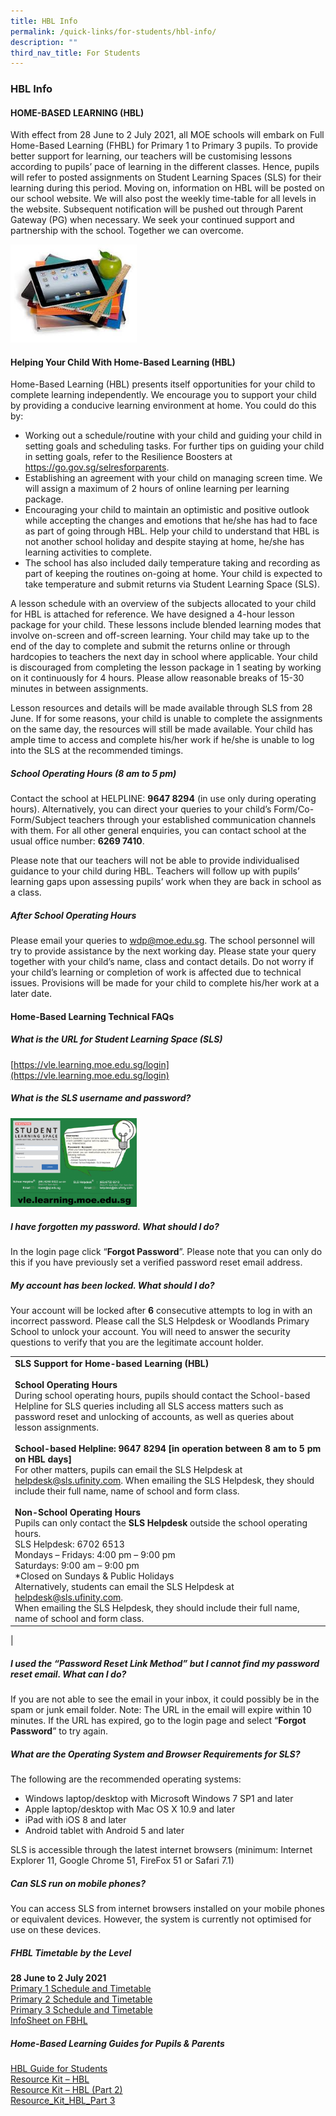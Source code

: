 ```yaml
---
title: HBL Info
permalink: /quick-links/for-students/hbl-info/
description: ""
third_nav_title: For Students
---
```

### **HBL Info**
#### **HOME-BASED LEARNING (HBL)**
With effect from 28 June to 2 July 2021, all MOE schools will embark on Full Home-Based Learning (FHBL) for Primary 1 to Primary 3 pupils. To provide better support for learning, our teachers will be customising lessons according to pupils’ pace of learning in the different classes. Hence, pupils will refer to posted assignments on Student Learning Spaces (SLS) for their learning during this period. Moving on, information on HBL will be posted on our school website. We will also post the weekly time-table for all levels in the website. Subsequent notification will be pushed out through Parent Gateway (PG) when necessary. We seek your continued support and partnership with the school. Together we can overcome.

<img style="width:40%" src="/images/hbl1.jpg">

#### **Helping Your Child With Home-Based Learning (HBL)**
Home-Based Learning (HBL) presents itself opportunities for your child to complete learning independently. We encourage you to support your child by providing a conducive learning environment at home. You could do this by:

* Working out a schedule/routine with your child and guiding your child in setting goals and scheduling tasks. For further tips on guiding your child in setting goals, refer to the Resilience Boosters at https://go.gov.sg/selresforparents.
* Establishing an agreement with your child on managing screen time. We will assign a maximum of 2 hours of online learning per learning package. 
* Encouraging your child to maintain an optimistic and positive outlook while accepting the changes and emotions that he/she has had to face as part of going through HBL. Help your child to understand that HBL is not another school holiday and despite staying at home, he/she has learning activities to complete.
* The school has also included daily temperature taking and recording as part of keeping the routines on-going at home. Your child is expected to take temperature and submit returns via Student Learning Space (SLS).

A lesson schedule with an overview of the subjects allocated to your child for HBL is attached for reference. We have designed a 4-hour lesson package for your child. These lessons include blended learning modes that involve on-screen and off-screen learning. Your child may take up to the end of the day to complete and submit the returns online or through hardcopies to teachers the next day in school where applicable. Your child is discouraged from completing the lesson package in 1 seating by working on it continuously for 4 hours. Please allow reasonable breaks of 15-30 minutes in between assignments.

Lesson resources and details will be made available through SLS from 28 June. If for some reasons, your child is unable to complete the assignments on the same day, the resources will still be made available. Your child has ample time to access and complete his/her work if he/she is unable to log into the SLS at the recommended timings.

##### **School Operating Hours (8 am to 5 pm)**
Contact the school at HELPLINE: **9647 8294** (in use only during operating hours). Alternatively, you can direct your queries to your child’s Form/Co-Form/Subject teachers through your established communication channels with them. For all other general enquiries, you can contact school at the usual office number: **6269 7410**.

Please note that our teachers will not be able to provide individualised guidance to your child during HBL. Teachers will follow up with pupils’ learning gaps upon assessing pupils’ work when they are back in school as a class.

##### **After School Operating Hours**
Please email your queries to [wdp@moe.edu.sg](mailto:wdp@moe.edu.sg). The school personnel will try to provide assistance by the next working day. Please state your query together with your child’s name, class and contact details. Do not worry if your child’s learning or completion of work is affected due to technical issues. Provisions will be made for your child to complete his/her work at a later date.

#### **Home-Based Learning Technical FAQs**
##### **What is the URL for Student Learning Space (SLS)**
[https://vle.learning.moe.edu.sg/login](https://vle.learning.moe.edu.sg/login)

##### **What is the SLS username and password?**

<img style="width:40%" src="/images/hbl2.jpg">

##### **I have forgotten my password. What should I do?**
In the login page click “**Forgot Password**”. Please note that you can only do this if you have previously set a verified password reset email address.

##### **My account has been locked. What should I do?**
Your account will be locked after **6** consecutive attempts to log in with an incorrect password. Please call the SLS Helpdesk or Woodlands Primary School to unlock your account. You will need to answer the security questions to verify that you are the legitimate account holder.

|  |
|---|
| **SLS Support for Home-based Learning (HBL)**<br><br>**School Operating Hours**<br>During school operating hours, pupils should contact the School-based Helpline for SLS queries including all SLS access matters such as password reset and unlocking of accounts, as well as queries about lesson assignments.<br><br>**School-based Helpline: 9647 8294 [in operation between 8 am to 5 pm on HBL days]**<br>For other matters, pupils can email the SLS Helpdesk at [helpdesk@sls.ufinity.com](mailto:helpdesk@sls.ufinity.com). When emailing the SLS Helpdesk, they should include their full name, name of school and form class.<br><br>**Non-School Operating Hours**<br>Pupils can only contact the **SLS Helpdesk** outside the school operating hours.<br>SLS Helpdesk: 6702 6513<br>Mondays – Fridays: 4:00 pm – 9:00 pm<br>Saturdays: 9:00 am – 9:00 pm<br>*Closed on Sundays & Public Holidays<br>Alternatively, students can email the SLS Helpdesk at [helpdesk@sls.ufinity.com](mailto:helpdesk@sls.ufinity.com).<br>When emailing the SLS Helpdesk, they should include their full name, name of school and form class. |
|

##### **I used the “Password Reset Link Method” but I cannot find my password reset email. What can I do?**
If you are not able to see the email in your inbox, it could possibly be in the spam or junk email folder. Note: The URL in the email will expire within 10 minutes. If the URL has expired, go to the login page and select “**Forgot Password**” to try again.

##### **What are the Operating System and Browser Requirements for SLS?**
The following are the recommended operating systems:
*   Windows laptop/desktop with Microsoft Windows 7 SP1 and later
*   Apple laptop/desktop with Mac OS X 10.9 and later
*   iPad with iOS 8 and later
*   Android tablet with Android 5 and later

SLS is accessible through the latest internet browsers (minimum: Internet Explorer 11, Google Chrome 51, FireFox 51 or Safari 7.1)

##### **Can SLS run on mobile phones?**
You can access SLS from internet browsers installed on your mobile phones or equivalent devices. However, the system is currently not optimised for use on these devices.

##### **FHBL Timetable by the Level**
**28 June to 2 July 2021**<br>
[Primary 1 Schedule and Timetable](/files/fhbl1.pdf)<br>
[Primary 2 Schedule and Timetable](/files/fhbl2.pdf)<br>
[Primary 3 Schedule and Timetable](/files/fhbl3.pdf)<br>
[InfoSheet on FBHL](/files/fhbl4.pdf)

##### **Home-Based Learning Guides for Pupils & Parents**
[HBL Guide for Students](/files/hbl1.pdf)<br>
[Resource Kit – HBL](/files/hbl2.pdf)<br>
[Resource Kit – HBL (Part 2)](/files/hbl3.pdf)<br>
[Resource\_Kit\_HBL\_Part 3](/files/hbl4.pdf)

